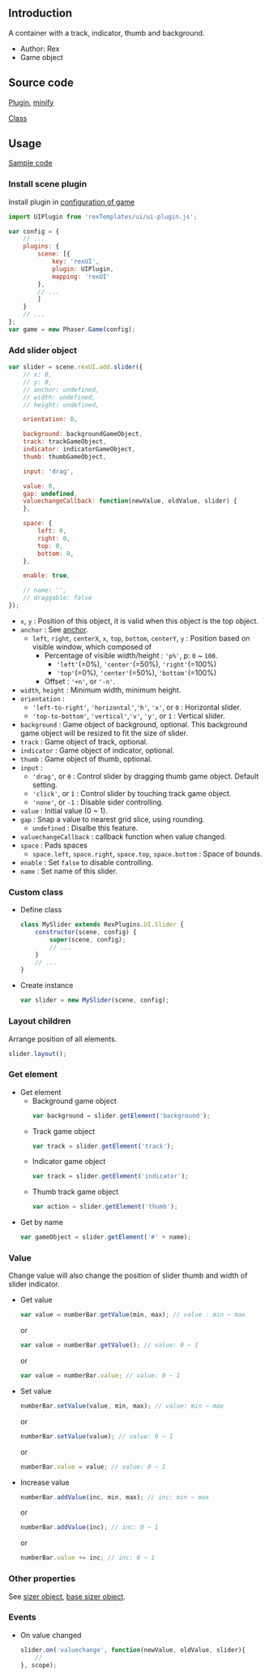 ## Introduction

A container with a track, indicator, thumb and background.

- Author: Rex
- Game object

## Source code

[Plugin](https://github.com/rexrainbow/phaser3-rex-notes/blob/master/templates/ui/ui-plugin.js), [minify](https://github.com/rexrainbow/phaser3-rex-notes/blob/master/plugins/dist/rexuiplugin.min.js)

[Class](https://github.com/rexrainbow/phaser3-rex-notes/blob/master/templates/ui/slider/Slider.js)

## Usage

[Sample code](https://github.com/rexrainbow/phaser3-rex-notes/tree/master/examples/ui-slider)

### Install scene plugin

Install plugin in [configuration of game](game.md#configuration)

```javascript
import UIPlugin from 'rexTemplates/ui/ui-plugin.js';

var config = {
    // ...
    plugins: {
        scene: [{
            key: 'rexUI',
            plugin: UIPlugin,
            mapping: 'rexUI'
        },
        // ...
        ]
    }
    // ...
};
var game = new Phaser.Game(config);
```

### Add slider object

```javascript
var slider = scene.rexUI.add.slider({
    // x: 0,
    // y: 0,
    // anchor: undefined,
    // width: undefined,
    // height: undefined,

    orientation: 0,

    background: backgroundGameObject,
    track: trackGameObject,
    indicator: indicatorGameObject,
    thumb: thumbGameObject,

    input: 'drag',

    value: 0,
    gap: undefined,
    valuechangeCallback: function(newValue, oldValue, slider) {
    },

    space: {
        left: 0,
        right: 0,
        top: 0,
        bottom: 0,
    },

    enable: true,

    // name: '',
    // draggable: false
});
```

- `x`, `y` : Position of this object, it is valid when this object is the top object.
- `anchor` : See [anchor](anchor.md#create-instance).
    - `left`, `right`, `centerX`, `x`, `top`, `bottom`, `centerY`, `y` : Position based on visible window, which composed of
        - Percentage of visible width/height : `'p%'`, p: `0` ~ `100`.
            - `'left'`(=0%), `'center'`(=50%), `'right'`(=100%)
            - `'top'`(=0%), `'center'`(=50%), `'bottom'`(=100%)
        - Offset : `'+n'`, or `'-n'`.
- `width`, `height` : Minimum width, minimum height.
- `orientation` :
    - `'left-to-right'`, `'horizontal'`,`'h'`, `'x'`, or `0` : Horizontal slider.
    - `'top-to-bottom'`, `'vertical'`,`'v'`, `'y'`, or `1` : Vertical slider.
- `background` : Game object of background, optional. This background game object will be resized to fit the size of slider.
- `track` : Game object of track, optional.
- `indicator` : Game object of indicator, optional.
- `thumb` : Game object of thumb, optional.
- `input` :
    - `'drag'`, or `0` : Control slider by dragging thumb game object. Default setting.
    - `'click'`, or `1` : Control slider by touching track game object.
    - `'none'`, or `-1` : Disable sider controlling.
- `value` : Initial value (0 ~ 1).
- `gap` : Snap a value to nearest grid slice, using rounding.
    - `undefined` : Disalbe this feature.
- `valuechangeCallback` : callback function when value changed.
- `space` : Pads spaces
    - `space.left`, `space.right`, `space.top`, `space.bottom` : Space of bounds.
- `enable` : Set `false` to disable controlling.
- `name` : Set name of this slider.

### Custom class

- Define class
    ```javascript
    class MySlider extends RexPlugins.UI.Slider {
        constructor(scene, config) {
            super(scene, config);
            // ...
        }
        // ...
    }
    ```
- Create instance
    ```javascript
    var slider = new MySlider(scene, config);
    ```

### Layout children

Arrange position of all elements.

```javascript
slider.layout();
```

### Get element

- Get element
    - Background game object
        ```javascript
        var background = slider.getElement('background');
        ```
    - Track game object
        ```javascript
        var track = slider.getElement('track');
        ```
    - Indicator game object
        ```javascript
        var track = slider.getElement('indicator');
        ```
    - Thumb track game object
        ```javascript
        var action = slider.getElement('thumb');
        ```
- Get by name
    ```javascript
    var gameObject = slider.getElement('#' + name);
    ```

### Value

Change value will also change the position of slider thumb and width of slider indicator.

- Get value
    ```javascript
    var value = numberBar.getValue(min, max); // value : min ~ max
    ```
    or
    ```javascript
    var value = numberBar.getValue(); // value: 0 ~ 1
    ```
    or
    ```javascript
    var value = numberBar.value; // value: 0 ~ 1
    ```
- Set value
    ```javascript
    numberBar.setValue(value, min, max); // value: min ~ max
    ```
    or
    ```javascript
    numberBar.setValue(value); // value: 0 ~ 1
    ```
    or
    ```javascript
    numberBar.value = value; // value: 0 ~ 1
    ```
- Increase value
    ```javascript
    numberBar.addValue(inc, min, max); // inc: min ~ max
    ```
    or
    ```javascript
    numberBar.addValue(inc); // inc: 0 ~ 1
    ```
    or
    ```javascript
    numberBar.value += inc; // inc: 0 ~ 1
    ```

### Other properties

See [sizer object](ui-sizer.md), [base sizer object](ui-basesizer.md).

### Events

- On value changed
    ```javascript
    slider.on('valuechange', function(newValue, oldValue, slider){
        //
    }, scope);
    ```